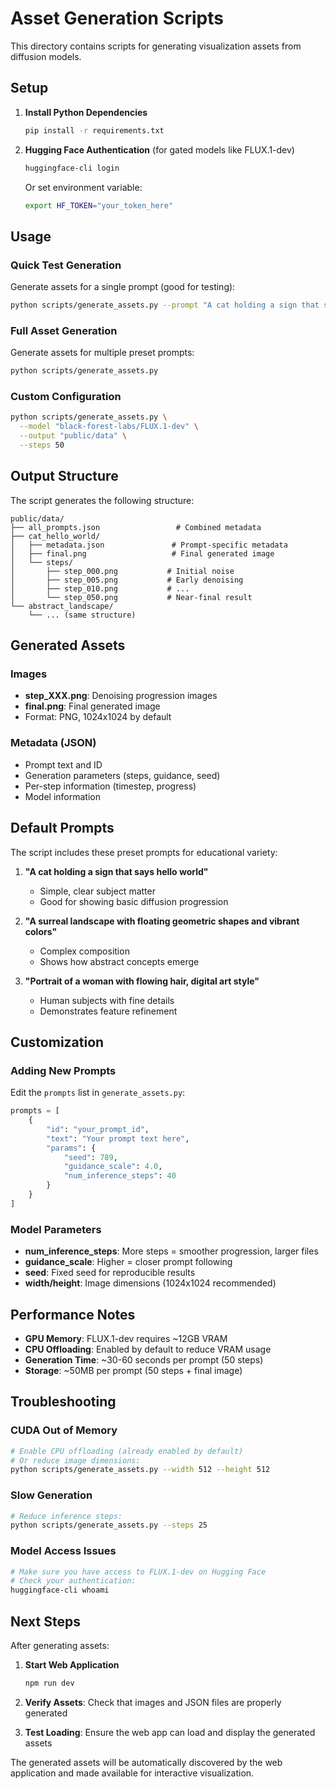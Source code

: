 # Asset Generation Scripts

This directory contains scripts for generating visualization assets from diffusion models.

## Setup

1. **Install Python Dependencies**
   ```bash
   pip install -r requirements.txt
   ```

2. **Hugging Face Authentication** (for gated models like FLUX.1-dev)
   ```bash
   huggingface-cli login
   ```
   Or set environment variable:
   ```bash
   export HF_TOKEN="your_token_here"
   ```

## Usage

### Quick Test Generation

Generate assets for a single prompt (good for testing):

```bash
python scripts/generate_assets.py --prompt "A cat holding a sign that says hello world"
```

### Full Asset Generation

Generate assets for multiple preset prompts:

```bash
python scripts/generate_assets.py
```

### Custom Configuration

```bash
python scripts/generate_assets.py \
  --model "black-forest-labs/FLUX.1-dev" \
  --output "public/data" \
  --steps 50
```

## Output Structure

The script generates the following structure:

```
public/data/
├── all_prompts.json                 # Combined metadata
├── cat_hello_world/
│   ├── metadata.json               # Prompt-specific metadata  
│   ├── final.png                   # Final generated image
│   └── steps/
│       ├── step_000.png           # Initial noise
│       ├── step_005.png           # Early denoising
│       ├── step_010.png           # ...
│       └── step_050.png           # Near-final result
└── abstract_landscape/
    └── ... (same structure)
```

## Generated Assets

### Images
- **step_XXX.png**: Denoising progression images
- **final.png**: Final generated image  
- Format: PNG, 1024x1024 by default

### Metadata (JSON)
- Prompt text and ID
- Generation parameters (steps, guidance, seed)
- Per-step information (timestep, progress)
- Model information

## Default Prompts

The script includes these preset prompts for educational variety:

1. **"A cat holding a sign that says hello world"**
   - Simple, clear subject matter
   - Good for showing basic diffusion progression

2. **"A surreal landscape with floating geometric shapes and vibrant colors"**
   - Complex composition
   - Shows how abstract concepts emerge

3. **"Portrait of a woman with flowing hair, digital art style"**  
   - Human subjects with fine details
   - Demonstrates feature refinement

## Customization

### Adding New Prompts

Edit the `prompts` list in `generate_assets.py`:

```python
prompts = [
    {
        "id": "your_prompt_id",
        "text": "Your prompt text here", 
        "params": {
            "seed": 789,
            "guidance_scale": 4.0,
            "num_inference_steps": 40
        }
    }
]
```

### Model Parameters

- **num_inference_steps**: More steps = smoother progression, larger files
- **guidance_scale**: Higher = closer prompt following
- **seed**: Fixed seed for reproducible results
- **width/height**: Image dimensions (1024x1024 recommended)

## Performance Notes

- **GPU Memory**: FLUX.1-dev requires ~12GB VRAM
- **CPU Offloading**: Enabled by default to reduce VRAM usage
- **Generation Time**: ~30-60 seconds per prompt (50 steps)
- **Storage**: ~50MB per prompt (50 steps + final image)

## Troubleshooting

### CUDA Out of Memory
```bash
# Enable CPU offloading (already enabled by default)
# Or reduce image dimensions:
python scripts/generate_assets.py --width 512 --height 512
```

### Slow Generation
```bash
# Reduce inference steps:
python scripts/generate_assets.py --steps 25
```

### Model Access Issues
```bash
# Make sure you have access to FLUX.1-dev on Hugging Face
# Check your authentication:
huggingface-cli whoami
```

## Next Steps

After generating assets:

1. **Start Web Application**
   ```bash
   npm run dev
   ```

2. **Verify Assets**: Check that images and JSON files are properly generated

3. **Test Loading**: Ensure the web app can load and display the generated assets

The generated assets will be automatically discovered by the web application and made available for interactive visualization.
